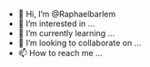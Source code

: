 - 👋 Hi, I’m @Raphaelbarlem
- 👀 I’m interested in ...
- 🌱 I’m currently learning ...
- 💞️ I’m looking to collaborate on ...
- 📫 How to reach me ...

<!---
Raphaelbarlem/Raphaelbarlem is a ✨ special ✨ repository because its `README.md` (this file) appears on your GitHub profile.
You can click the Preview link to take a look at your changes.
--->
